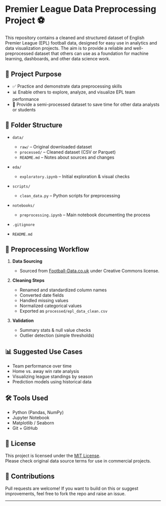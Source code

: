 # Premier League Data Preprocessing Project ⚽

This repository contains a cleaned and structured dataset of English Premier League (EPL) football data, designed for easy use in analytics and data visualization projects. The aim is to provide a reliable and well-preprocessed dataset that others can use as a foundation for machine learning, dashboards, and other data science work.

## 📌 Project Purpose

- ✅ Practice and demonstrate data preprocessing skills
- 📊 Enable others to explore, analyze, and visualize EPL team performance
- 🧹 Provide a semi-processed dataset to save time for other data analysts or students

## 📁 Folder Structure


- `data/`
  - `raw/` – Original downloaded dataset
  - `processed/` – Cleaned dataset (CSV or Parquet)
  - `README.md` – Notes about sources and changes

- `eda/`
  - `exploratory.ipynb` – Initial exploration & visual checks

- `scripts/`
  - `clean_data.py` – Python scripts for preprocessing

- `notebooks/`
  - `preprocessing.ipynb` – Main notebook documenting the process

- `.gitignore`
- `README.md`

## 🧼 Preprocessing Workflow

1. **Data Sourcing**  
   - Sourced from [Football-Data.co.uk](https://www.football-data.co.uk/englandm.php) under Creative Commons license.

2. **Cleaning Steps**
   - Renamed and standardized column names
   - Converted date fields
   - Handled missing values
   - Normalized categorical values
   - Exported as `processed/epl_data_clean.csv`

3. **Validation**
   - Summary stats & null value checks
   - Outlier detection (simple thresholds)

## 📊 Suggested Use Cases

- Team performance over time
- Home vs. away win rate analysis
- Visualizing league standings by season
- Prediction models using historical data

## 🛠️ Tools Used

- Python (Pandas, NumPy)
- Jupyter Notebook
- Matplotlib / Seaborn
- Git + GitHub

## 📜 License

This project is licensed under the [MIT License](LICENSE).  
Please check original data source terms for use in commercial projects.

## 🤝 Contributions

Pull requests are welcome! If you want to build on this or suggest improvements, feel free to fork the repo and raise an issue.

---